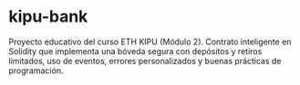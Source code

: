 # kipu-bank
Proyecto educativo del curso ETH KIPU (Módulo 2). Contrato inteligente en Solidity que implementa una bóveda segura con depósitos y retiros limitados, uso de eventos, errores personalizados y buenas prácticas de programación.
